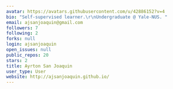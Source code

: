 ```yaml
---
avatar: https://avatars.githubusercontent.com/u/42886152?v=4
bio: "Self-supervised learner.\r\nUndergraduate @ Yale-NUS. "
email: ajsanjoaquin@gmail.com
followers: 7
following: 2
forks: null
login: ajsanjoaquin
open_issues: null
public_repos: 20
stars: 2
title: Ayrton San Joaquin
user_type: User
website: http://ajsanjoaquin.github.io/
---
```

